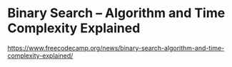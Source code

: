 # Binary Search – Algorithm and Time Complexity Explained

https://www.freecodecamp.org/news/binary-search-algorithm-and-time-complexity-explained/
